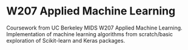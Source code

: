 # W207 Applied Machine Learning
Coursework from UC Berkeley MIDS W207 Applied Machine Learning. Implementation of machine learning algorithms from scratch/basic exploration of Scikit-learn and Keras packages.
